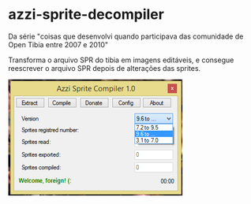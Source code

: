 # azzi-sprite-decompiler
Da série "coisas que desenvolvi quando participava das comunidade de Open Tibia entre 2007 e 2010"

Transforma o arquivo SPR do tibia em imagens editáveis, e consegue reescrever o arquivo SPR depois
de alterações das sprites.

![alt tag](docs/print.png)